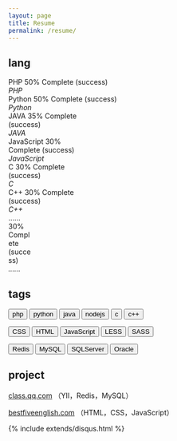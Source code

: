 ```yaml
---
layout: page
title: Resume
permalink: /resume/
---
```

<div class="read">
<h2>lang</h2>
<div class='row'>
    <div class='col-xs-8'>
        <div class='progress'>
            <div class='progress-bar progress-bar-success' role='progressbar' aria-valuenow='80' aria-valuemin='0' aria-valuemax='100' style='width: 50%'>
                <span>PHP</span>
                <span class='sr-only'>50% Complete (success)</span>
            </div>
        </div>
    </div>
    <div class='col-sm-2'>
        <em>PHP</em>
    </div>
</div>


<div class='row'>
    <div class='col-xs-8'>
        <div class='progress'>
            <div class='progress-bar progress-bar-success' role='progressbar' aria-valuenow='80' aria-valuemin='0' aria-valuemax='100' style='width: 50%'>
                <span>Python</span>
                <span class='sr-only'>50% Complete (success)</span>
            </div>
        </div>
    </div>
    <div class='col-sm-2'>
        <em>Python</em>
    </div>
</div>


<div class='row'>
    <div class='col-xs-8'>
        <div class='progress'>
            <div class='progress-bar progress-bar-success' role='progressbar' aria-valuenow='80' aria-valuemin='0' aria-valuemax='100' style='width: 35%'>
                <span>JAVA</span>
                <span class='sr-only'>35% Complete (success)</span>
            </div>
        </div>
    </div>
    <div class='col-sm-2'>
        <em>JAVA</em>
    </div>
</div>


<div class='row'>
    <div class='col-xs-8'>
        <div class='progress'>
            <div class='progress-bar progress-bar-success' role='progressbar' aria-valuenow='80' aria-valuemin='0' aria-valuemax='100' style='width: 30%'>
                <span>JavaScript</span>
                <span class='sr-only'>30% Complete (success)</span>
            </div>
        </div>
    </div>
    <div class='col-sm-2'>
        <em>JavaScript</em>
    </div>
</div>

<div class='row'>
    <div class='col-xs-8'>
        <div class='progress'>
            <div class='progress-bar progress-bar-success' role='progressbar' aria-valuenow='80' aria-valuemin='0' aria-valuemax='100' style='width: 30%'>
                <span>C</span>
                <span class='sr-only'>30% Complete (success)</span>
            </div>
        </div>
    </div>
    <div class='col-sm-2'>
        <em>C</em>
    </div>
</div>

<div class='row'>
    <div class='col-xs-8'>
        <div class='progress'>
            <div class='progress-bar progress-bar-success' role='progressbar' aria-valuenow='80' aria-valuemin='0' aria-valuemax='100' style='width: 30%'>
                <span>C++</span>
                <span class='sr-only'>30% Complete (success)</span>
            </div>
        </div>
    </div>
    <div class='col-sm-2'>
        <em>C++</em>
    </div>
</div>

<div class='row'>
    <div class='col-xs-8'>
        <div class='progress'>
            <div class='progress-bar progress-bar-success' role='progressbar' aria-valuenow='80' aria-valuemin='0' aria-valuemax='100' style='width: 10%'>
                <span>......</span>
                <span class='sr-only'>30% Complete (success)</span>
            </div>
        </div>
    </div>
    <div class='col-sm-2'>
        <em>......</em>
    </div>
</div>

<h2>tags</h2>

<p>
    <button class='btn btn-default btn-sm'>php</button>
    <button class='btn btn-default btn-sm'>python</button>
    <button class='btn btn-default btn-xs'>java</button>
    <button class='btn btn-default btn-sm'>nodejs</button>
    <button class='btn btn-default btn-xs'>c</button>
    <button class='btn btn-default btn-xs'>c++</button>
</p>

<p>
    <button class='btn btn-default btn-sm'>CSS</button>
    <button class='btn btn-default btn-sm'>HTML</button>
    <button class='btn btn-default btn-xs'>JavaScript</button>
    <button class='btn btn-default btn-sm'>LESS</button>
    <button class='btn btn-default btn-sm'>SASS</button>
</p>

<p>
    <button class='btn btn-default btn-sm'>Redis</button>
    <button class='btn btn-default btn-sm'>MySQL</button>
    <button class='btn btn-default btn-xs'>SQLServer</button>
    <button class='btn btn-default btn-xs'>Oracle</button>
</p>

<h2>project</h2>
<p>
	<a href="http://class.qq.com">class.qq.com</a> <span>（YII，Redis，MySQL）</span>
</p>
<p>
	<a href="http://bestfiveenglish.com">bestfiveenglish.com</a> <span>（HTML，CSS，JavaScript）</span>
</p>

{% include extends/disqus.html %}
</div>
